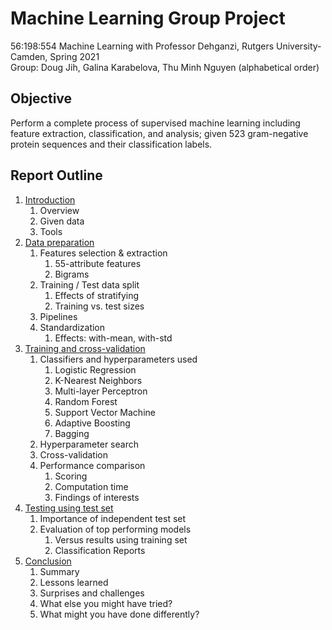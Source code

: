 # Machine Learning Group Project
56:198:554 Machine Learning with Professor Dehganzi, Rutgers University-Camden, Spring 2021  
Group: Doug Jih, Galina Karabelova, Thu Minh Nguyen (alphabetical order)

## Objective
Perform a complete process of supervised machine learning including feature extraction, classification, and analysis; given 523 gram-negative protein sequences and their classification labels.

## Report Outline

1. [Introduction](doc/Introduction.md)
    1. Overview
    1. Given data
    1. Tools
1. [Data preparation](doc/DataPreparation.md)
    1. Features selection & extraction
        1. 55-attribute features
        1. Bigrams
    1. Training / Test data split
        1. Effects of stratifying
        1. Training vs. test sizes
    1. Pipelines
    1. Standardization
        1. Effects: with-mean, with-std
1. [Training and cross-validation](doc/Training.md)
    1. Classifiers and hyperparameters used
        1. Logistic Regression
        1. K-Nearest Neighbors 
        1. Multi-layer Perceptron
        1. Random Forest
        1. Support Vector Machine
        1. Adaptive Boosting
        1. Bagging
    1. Hyperparameter search
    1. Cross-validation
    1. Performance comparison
        1. Scoring
        1. Computation time
        1. Findings of interests
5. [Testing using test set](doc/Testing.md)
    1. Importance of independent test set
    1. Evaluation of top performing models
        1. Versus results using training set
        1. Classification Reports
8. [Conclusion](doc/Conclusion.md)
    1. Summary
    1. Lessons learned
    1. Surprises and challenges
    1. What else you might have tried?
    1. What might you have done differently?
